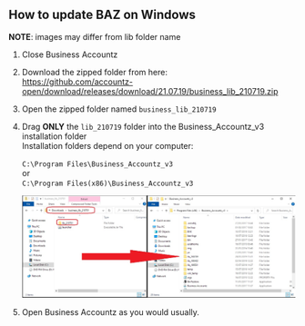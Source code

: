 ## How to update BAZ on Windows

**NOTE**: images may differ from lib folder name

1. Close Business Accountz    
2. Download the zipped folder from here:      
   <https://github.com/accountz-open/download/releases/download/21.07.19/business_lib_210719.zip>
3. Open the zipped folder named `business_lib_210719`
4. Drag **ONLY** the `lib_210719` folder into the Business_Accountz_v3 installation folder    
   Installation folders depend on your computer:    
    
   `C:\Program Files\Business_Accountz_v3`    
   or    
   `C:\Program Files(x86)\Business_Accountz_v3`    
    
    
   ![manual-update](baz-update-lib-win.jpg)
   
5. Open Business Accountz as you would usually.

